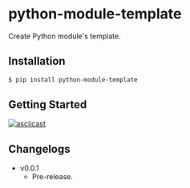 # python-module-template

Create Python module's template. 

## Installation

```bash
$ pip install python-module-template
```

## Getting Started

[![asciicast](https://asciinema.org/a/370009.svg)](https://asciinema.org/a/370009)

## Changelogs

- v0.0.1
    - Pre-release.